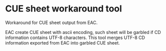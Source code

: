 # CUE sheet workaround tool

Workaround for CUE sheet output from EAC.

EAC create CUE sheet with ascii encoding, such sheet will be garbled if CD information contains UTF-8 characters.
This tool merges UTF-8 CD information exported from EAC into garbled CUE sheet.

